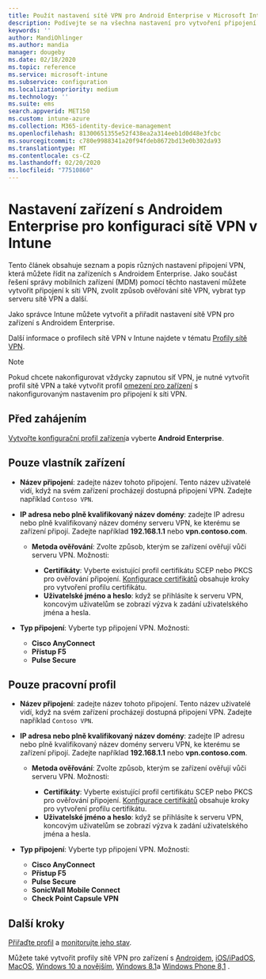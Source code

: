 ```yaml
---
title: Použít nastavení sítě VPN pro Android Enterprise v Microsoft Intune – Azure | Microsoft Docs
description: Podívejte se na všechna nastavení pro vytvoření připojení VPN na zařízeních s Androidem Enterprise v Microsoft Intune. Zadejte název připojení, IP adresu nebo plně kvalifikovaný název domény serveru VPN, vyberte, jak se uživatelé ověřují, a vyberte Citrix, SonicWall, Check Point kapsle a typy připojení Pulse Secure.
keywords: ''
author: MandiOhlinger
ms.author: mandia
manager: dougeby
ms.date: 02/18/2020
ms.topic: reference
ms.service: microsoft-intune
ms.subservice: configuration
ms.localizationpriority: medium
ms.technology: ''
ms.suite: ems
search.appverid: MET150
ms.custom: intune-azure
ms.collection: M365-identity-device-management
ms.openlocfilehash: 81300651355e52f438ea2a314eeb1d0d48e3fcbc
ms.sourcegitcommit: c780e9988341a20f94fdeb8672bd13e0b302da93
ms.translationtype: MT
ms.contentlocale: cs-CZ
ms.lasthandoff: 02/20/2020
ms.locfileid: "77510860"
---
```

# <a name="android-enterprise-device-settings-to-configure-vpn-in-intune"></a>Nastavení zařízení s Androidem Enterprise pro konfiguraci sítě VPN v Intune

Tento článek obsahuje seznam a popis různých nastavení připojení VPN, která můžete řídit na zařízeních s Androidem Enterprise. Jako součást řešení správy mobilních zařízení (MDM) pomocí těchto nastavení můžete vytvořit připojení k síti VPN, zvolit způsob ověřování sítě VPN, vybrat typ serveru sítě VPN a další.

Jako správce Intune můžete vytvořit a přiřadit nastavení sítě VPN pro zařízení s Androidem Enterprise. 

Další informace o profilech sítě VPN v Intune najdete v tématu [Profily sítě VPN](vpn-settings-configure.md).

> [!NOTE]
> Pokud chcete nakonfigurovat vždycky zapnutou síť VPN, je nutné vytvořit profil sítě VPN a také vytvořit profil [omezení pro zařízení](device-restrictions-android-for-work.md#connectivity) s nakonfigurovaným nastavením pro připojení k síti VPN.

## <a name="before-you-begin"></a>Před zahájením

[Vytvořte konfigurační profil zařízení](vpn-settings-configure.md#create-a-device-profile)a vyberte **Android Enterprise**.

## <a name="device-owner-only"></a>Pouze vlastník zařízení

- **Název připojení**: zadejte název tohoto připojení. Tento název uživatelé vidí, když na svém zařízení procházejí dostupná připojení VPN. Zadejte například `Contoso VPN`.
- **IP adresa nebo plně kvalifikovaný název domény**: zadejte IP adresu nebo plně kvalifikovaný název domény serveru VPN, ke kterému se zařízení připojí. Zadejte například **192.168.1.1** nebo **vpn.contoso.com**.

  - **Metoda ověřování**: Zvolte způsob, kterým se zařízení ověřují vůči serveru VPN. Možnosti:
  
    - **Certifikáty**: Vyberte existující profil certifikátu SCEP nebo PKCS pro ověřování připojení. [Konfigurace certifikátů](../protect/certificates-configure.md) obsahuje kroky pro vytvoření profilu certifikátu.
    - **Uživatelské jméno a heslo**: když se přihlásíte k serveru VPN, koncovým uživatelům se zobrazí výzva k zadání uživatelského jména a hesla.

- **Typ připojení**: Vyberte typ připojení VPN. Možnosti:

  - **Cisco AnyConnect**
  - **Přístup F5**
  - **Pulse Secure**

## <a name="work-profile-only"></a>Pouze pracovní profil

- **Název připojení**: zadejte název tohoto připojení. Tento název uživatelé vidí, když na svém zařízení procházejí dostupná připojení VPN. Zadejte například `Contoso VPN`.
- **IP adresa nebo plně kvalifikovaný název domény**: zadejte IP adresu nebo plně kvalifikovaný název domény serveru VPN, ke kterému se zařízení připojí. Zadejte například **192.168.1.1** nebo **vpn.contoso.com**.

  - **Metoda ověřování**: Zvolte způsob, kterým se zařízení ověřují vůči serveru VPN. Možnosti:
  
    - **Certifikáty**: Vyberte existující profil certifikátu SCEP nebo PKCS pro ověřování připojení. [Konfigurace certifikátů](../protect/certificates-configure.md) obsahuje kroky pro vytvoření profilu certifikátu.
    - **Uživatelské jméno a heslo**: když se přihlásíte k serveru VPN, koncovým uživatelům se zobrazí výzva k zadání uživatelského jména a hesla.

- **Typ připojení**: Vyberte typ připojení VPN. Možnosti:

  - **Cisco AnyConnect**
  - **Přístup F5**
  - **Pulse Secure**
  - **SonicWall Mobile Connect**
  - **Check Point Capsule VPN**

## <a name="next-steps"></a>Další kroky

[Přiřaďte profil](device-profile-assign.md) a [monitorujte jeho stav](device-profile-monitor.md).

Můžete také vytvořit profily sítě VPN pro zařízení s [Androidem](vpn-settings-android.md), [iOS/iPadOS](vpn-settings-ios.md), [MacOS](vpn-settings-macos.md), [Windows 10 a novějším](vpn-settings-windows-10.md), [Windows 8.1](vpn-settings-windows-8-1.md)a [Windows Phone 8,1](vpn-settings-windows-phone-8-1.md) .
